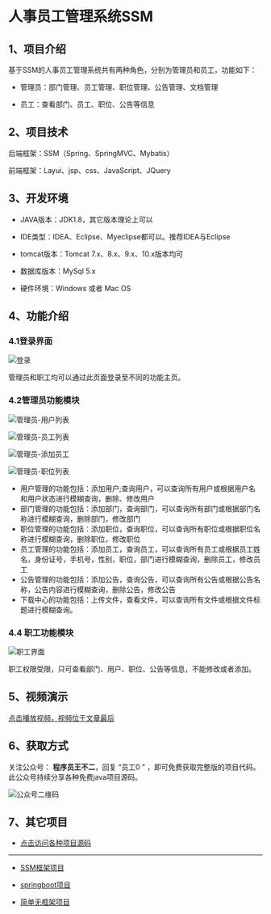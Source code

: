 # 人事员工管理系统SSM

## 1、项目介绍

基于SSM的人事员工管理系统共有两种角色，分别为管理员和员工，功能如下：

* 管理员：部门管理、员工管理、职位管理、公告管理、文档管理

* 员工：查看部门、员工、职位、公告等信息


## 2、项目技术

后端框架：SSM（Spring、SpringMVC、Mybatis）

前端框架：Layui、jsp、css、JavaScript、JQuery

## 3、开发环境

- JAVA版本：JDK1.8，其它版本理论上可以

- IDE类型：IDEA、Eclipse、Myeclipse都可以。推荐IDEA与Eclipse

- tomcat版本：Tomcat 7.x、8.x、9.x、10.x版本均可

- 数据库版本：MySql 5.x

- 硬件环境：Windows 或者 Mac OS


## 4、功能介绍

### 4.1登录界面

![登录](https://gitee.com/buer_wang/project-drawing-bed/raw/master/Typora-Images/20220508205543.png)

管理员和职工均可以通过此页面登录至不同的功能主页。

### 4.2管理员功能模块

![管理员-用户列表](https://gitee.com/buer_wang/project-drawing-bed/raw/master/Typora-Images/20220508205555.png)

![管理员-员工列表](https://gitee.com/buer_wang/project-drawing-bed/raw/master/Typora-Images/20220508205558.png)

![管理员-添加员工](https://gitee.com/buer_wang/project-drawing-bed/raw/master/Typora-Images/20220508205603.png)

![管理员-职位列表](https://gitee.com/buer_wang/project-drawing-bed/raw/master/Typora-Images/20220508205609.png)

- 用户管理的功能包括：添加用户;查询用户，可以查询所有用户或根据用户名和用户状态进行模糊查询，删除、修改用户
- 部门管理的功能包括：添加部门，查询部门，可以查询所有部门或根据部门名称进行模糊查询，删除部门，修改部门
- 职位管理的功能包括：添加职位，查询职位，可以查询所有职位或根据职位名称进行模糊查询，删除职位，修改职位
- 员工管理的功能包括：添加员工，查询员工，可以查询所有员工或根据员工姓名，身份证号，手机号，性别，职位，部门进行模糊查询，删除员工，修改员工
- 公告管理的功能包括：添加公告，查询公告，可以查询所有公告或根据公告名称，公告内容进行模糊查询，删除公告，修改公告
- 下载中心的功能包括：上传文件，查看文件，可以查询所有文件或根据文件标题进行模糊查询。

### 4.4 职工功能模块

![职工界面](https://gitee.com/buer_wang/project-drawing-bed/raw/master/Typora-Images/20220508205654.png)

职工权限受限，只可查看部门、用户、职位、公告等信息，不能修改或者添加。

## 5、视频演示

[点击播放视频，视频位于文章最后](https://mp.weixin.qq.com/s?__biz=MzkwMjM1MjM0Ng==&mid=2247483911&idx=1&sn=4b4c952606fdf95fd30ef50d17e0a568&chksm=c0a79eb2f7d017a43e1c614f01a275c85a389a044615e7318276d009606f0c56a6041921ab01&token=1542545131&lang=zh_CN#rd)

## 6、获取方式

关注公众号： **程序员王不二**，回复 “员工0 ” ，即可免费获取完整版的项目代码。此公众号持续分享各种免费java项目源码。



![公众号二维码](https://gitee.com/buer_wang/project-drawing-bed/raw/master/Typora-Images/20220507213933.jpg)

## 7、其它项目

* [点击访问各种项目源码](https://mp.weixin.qq.com/s?__biz=MzkwMjM1MjM0Ng==&mid=2247483834&idx=1&sn=40517cecf36ce5d7663ed774a033fa2c&chksm=c0a79d0ff7d0141943c5d8da40b489e8ecdda5c345568776f475576506c76a954bd8238dc4f5#rd)

------

* [SSM框架项目](https://mp.weixin.qq.com/mp/appmsgalbum?__biz=MzkwMjM1MjM0Ng==&action=getalbum&album_id=2387377591113859072#wechat_redirect)

* [springboot项目](https://mp.weixin.qq.com/mp/appmsgalbum?__biz=MzkwMjM1MjM0Ng==&action=getalbum&album_id=2387377898791223296#wechat_redirect)

* [简单无框架项目](https://mp.weixin.qq.com/mp/appmsgalbum?__biz=MzkwMjM1MjM0Ng==&action=getalbum&album_id=2387378317047218183#wechat_redirect)

  

  





